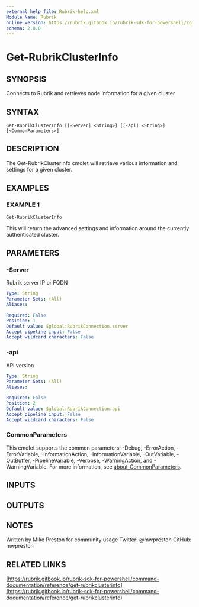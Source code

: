 ```yaml
---
external help file: Rubrik-help.xml
Module Name: Rubrik
online version: https://rubrik.gitbook.io/rubrik-sdk-for-powershell/command-documentation/reference/get-rubrikclusterinfo
schema: 2.0.0
---
```


# Get-RubrikClusterInfo

## SYNOPSIS
Connects to Rubrik and retrieves node information for a given cluster

## SYNTAX

```
Get-RubrikClusterInfo [[-Server] <String>] [[-api] <String>] [<CommonParameters>]
```

## DESCRIPTION
The Get-RubrikClusterInfo cmdlet will retrieve various information and settings for a given cluster.

## EXAMPLES

### EXAMPLE 1
```
Get-RubrikClusterInfo
```

This will return the advanced settings and information around the currently authenticated cluster.

## PARAMETERS

### -Server
Rubrik server IP or FQDN

```yaml
Type: String
Parameter Sets: (All)
Aliases:

Required: False
Position: 1
Default value: $global:RubrikConnection.server
Accept pipeline input: False
Accept wildcard characters: False
```

### -api
API version

```yaml
Type: String
Parameter Sets: (All)
Aliases:

Required: False
Position: 2
Default value: $global:RubrikConnection.api
Accept pipeline input: False
Accept wildcard characters: False
```

### CommonParameters
This cmdlet supports the common parameters: -Debug, -ErrorAction, -ErrorVariable, -InformationAction, -InformationVariable, -OutVariable, -OutBuffer, -PipelineVariable, -Verbose, -WarningAction, and -WarningVariable. For more information, see [about_CommonParameters](http://go.microsoft.com/fwlink/?LinkID=113216).

## INPUTS

## OUTPUTS

## NOTES
Written by Mike Preston for community usage
Twitter: @mwpreston
GitHub: mwpreston

## RELATED LINKS

[https://rubrik.gitbook.io/rubrik-sdk-for-powershell/command-documentation/reference/get-rubrikclusterinfo](https://rubrik.gitbook.io/rubrik-sdk-for-powershell/command-documentation/reference/get-rubrikclusterinfo)

